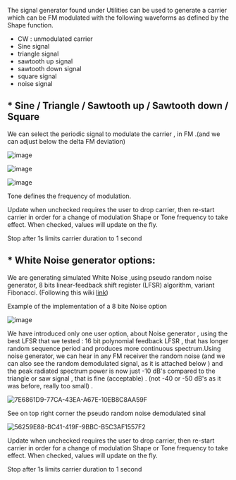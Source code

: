 The signal generator found under Utilities can be used to generate a carrier which can be FM modulated with the following waveforms as defined by the Shape function.
* CW : unmodulated carrier
* Sine signal
* triangle signal 
* sawtooth up signal
* sawtooth down signal 
* square signal
* noise signal

## * Sine / Triangle / Sawtooth up / Sawtooth down / Square
We can select the periodic signal to modulate the carrier , in FM .(and we can adjust below the delta FM deviation) 

![image](https://user-images.githubusercontent.com/86470699/235372191-87eeac6f-e9b1-4cf5-a060-96d1965587a7.png)

![image](https://user-images.githubusercontent.com/86470699/235372207-fe2eb3d1-8171-47ad-8e2d-56f0f1a45d59.png)

![image](https://user-images.githubusercontent.com/86470699/235372227-7bfee042-70aa-46c8-adad-974a879b4ce9.png)

Tone defines the frequency of modulation.

Update when unchecked requires the user to drop carrier, then re-start carrier in order for a change of modulation Shape or Tone frequency to take effect. When checked, values will update on the fly.

Stop after 1s limits carrier duration to 1 second

## * White Noise generator options:
We are generating simulated White Noise ,using pseudo random noise generator, 8 bits  linear-feedback shift register (LFSR) algorithm, variant Fibonacci.  (Following this wiki [link](https://en.wikipedia.org/wiki/Linear-feedback_shift_register)) 


 Example of the implementation of a 8 bite  Noise option 

![image](https://user-images.githubusercontent.com/86470699/235372877-9eecb03d-ac05-46d5-be43-858fb8d4d15a.png)

We have  introduced  only one user option, about Noise generator , using the best LFSR that we tested : 16 bit polynomial feedback LFSR , that has longer random sequence period and produces more continuous spectrum.Using noise generator, we can hear in any FM receiver the random noise (and we can also see the random demodulated signal, as it is attached below ) and the peak radiated spectrum power is now just -10 dB's compared to the triangle or saw signal , that is fine (acceptable) . (not -40 or -50 dB's as it was before, really too small) .


![7E6861D9-77CA-43EA-A67E-10EB8C8AA59F](https://user-images.githubusercontent.com/86470699/236649462-4b835635-a3cb-4f27-aea3-bed659d2d8df.png)

See on top right corner the pseudo random noise demodulated sinal

![56259E88-BC41-419F-9BBC-B5C3AF1557F2](https://user-images.githubusercontent.com/86470699/236649465-7fa28ded-d79c-4d4e-9504-05ce04c48a47.png)


Update when unchecked requires the user to drop carrier, then re-start carrier in order for a change of modulation Shape or Tone frequency to take effect. When checked, values will update on the fly.

Stop after 1s limits carrier duration to 1 second

